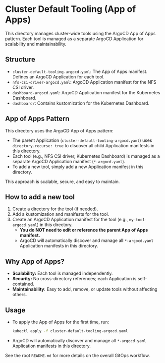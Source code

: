 # Cluster Default Tooling (App of Apps)

This directory manages cluster-wide tools using the ArgoCD App of Apps pattern. Each tool is managed as a separate ArgoCD Application for scalability and maintainability.

## Structure
- `cluster-default-tooling-argocd.yaml`: The App of Apps manifest. Defines an ArgoCD Application for each tool.
- `nfs-csi-driver-argocd.yaml`: ArgoCD Application manifest for the NFS CSI driver.
- `dashboard-argocd.yaml`: ArgoCD Application manifest for the Kubernetes Dashboard.
- `dashboard/`: Contains kustomization for the Kubernetes Dashboard.

## App of Apps Pattern

This directory uses the ArgoCD App of Apps pattern:
- The parent Application (`cluster-default-tooling-argocd.yaml`) uses `directory.recurse: true` to discover all child Application manifests in this directory.
- Each tool (e.g., NFS CSI driver, Kubernetes Dashboard) is managed as a separate ArgoCD Application manifest (`*-argocd.yaml`).
- To add a new tool, simply add a new Application manifest in this directory.

This approach is scalable, secure, and easy to maintain.

## How to add a new tool
1. Create a directory for the tool (if needed).
2. Add a kustomization and manifests for the tool.
3. Create an ArgoCD Application manifest for the tool (e.g., `my-tool-argocd.yaml`) in this directory.
   - **You do NOT need to edit or reference the parent App of Apps manifest.**
   - ArgoCD will automatically discover and manage all `*-argocd.yaml` Application manifests in this directory.

## Why App of Apps?
- **Scalability:** Each tool is managed independently.
- **Security:** No cross-directory references; each Application is self-contained.
- **Maintainability:** Easy to add, remove, or update tools without affecting others.

## Usage
- To apply the App of Apps for the first time, run:
  ```sh
  kubectl apply -f cluster-default-tooling-argocd.yaml
  ```
- ArgoCD will automatically discover and manage all `*-argocd.yaml` Application manifests in this directory.

See the root `README.md` for more details on the overall GitOps workflow.
